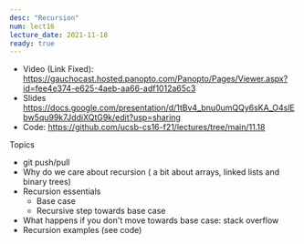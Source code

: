 ```yaml
---
desc: "Recursion"
num: lect16
lecture_date: 2021-11-18
ready: true
---
```


* Video (Link Fixed): <https://gauchocast.hosted.panopto.com/Panopto/Pages/Viewer.aspx?id=fee4e374-e625-4aeb-aa66-adf1012a65c3>
* Slides <https://docs.google.com/presentation/d/1tBv4_bnu0umQQy6sKA_O4slEbw5qu99k7JddiXQtG9k/edit?usp=sharing>
* Code: <https://github.com/ucsb-cs16-f21/lectures/tree/main/11.18>

Topics
* git push/pull
* Why do we care about recursion ( a bit about arrays, linked lists and binary trees)
* Recursion essentials
  - Base case
  - Recursive step towards base case
* What happens if you don't move towards base case: stack overflow
* Recursion examples (see code)
